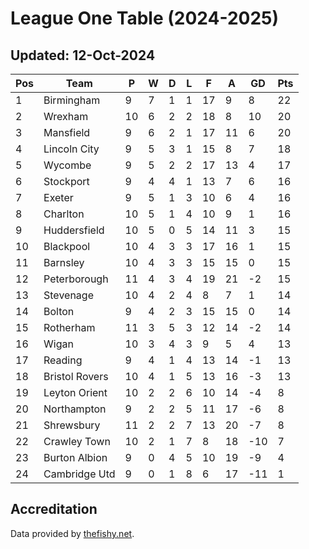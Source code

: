 # League One Table (2024-2025)
## Updated: 12-Oct-2024

| Pos | Team | P | W | D | L | F | A | GD | Pts |
| --- | --- | --- | --- | --- | --- | --- | --- | --- | --- |
| 1 | Birmingham | 9 | 7 | 1 | 1 | 17 | 9 | 8 | 22 |
| 2 | Wrexham | 10 | 6 | 2 | 2 | 18 | 8 | 10 | 20 |
| 3 | Mansfield | 9 | 6 | 2 | 1 | 17 | 11 | 6 | 20 |
| 4 | Lincoln City | 9 | 5 | 3 | 1 | 15 | 8 | 7 | 18 |
| 5 | Wycombe | 9 | 5 | 2 | 2 | 17 | 13 | 4 | 17 |
| 6 | Stockport | 9 | 4 | 4 | 1 | 13 | 7 | 6 | 16 |
| 7 | Exeter | 9 | 5 | 1 | 3 | 10 | 6 | 4 | 16 |
| 8 | Charlton | 10 | 5 | 1 | 4 | 10 | 9 | 1 | 16 |
| 9 | Huddersfield | 10 | 5 | 0 | 5 | 14 | 11 | 3 | 15 |
| 10 | Blackpool | 10 | 4 | 3 | 3 | 17 | 16 | 1 | 15 |
| 11 | Barnsley | 10 | 4 | 3 | 3 | 15 | 15 | 0 | 15 |
| 12 | Peterborough | 11 | 4 | 3 | 4 | 19 | 21 | -2 | 15 |
| 13 | Stevenage | 10 | 4 | 2 | 4 | 8 | 7 | 1 | 14 |
| 14 | Bolton | 9 | 4 | 2 | 3 | 15 | 15 | 0 | 14 |
| 15 | Rotherham | 11 | 3 | 5 | 3 | 12 | 14 | -2 | 14 |
| 16 | Wigan | 10 | 3 | 4 | 3 | 9 | 5 | 4 | 13 |
| 17 | Reading | 9 | 4 | 1 | 4 | 13 | 14 | -1 | 13 |
| 18 | Bristol Rovers | 10 | 4 | 1 | 5 | 13 | 16 | -3 | 13 |
| 19 | Leyton Orient | 10 | 2 | 2 | 6 | 10 | 14 | -4 | 8 |
| 20 | Northampton | 9 | 2 | 2 | 5 | 11 | 17 | -6 | 8 |
| 21 | Shrewsbury | 11 | 2 | 2 | 7 | 13 | 20 | -7 | 8 |
| 22 | Crawley Town | 10 | 2 | 1 | 7 | 8 | 18 | -10 | 7 |
| 23 | Burton Albion | 9 | 0 | 4 | 5 | 10 | 19 | -9 | 4 |
| 24 | Cambridge Utd | 9 | 0 | 1 | 8 | 6 | 17 | -11 | 1 |

## Accreditation 

Data provided by [thefishy.net](https://www.thefishy.net/).